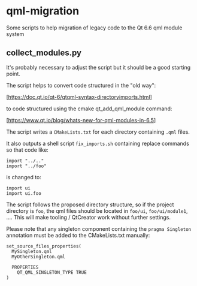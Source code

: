 # qml-migration

Some scripts to help migration of legacy code to the Qt 6.6 qml module system

## collect_modules.py

It's probably necessary to adjust the script but it should be a good starting point.

The script helps to convert code structured in the "old way":

[https://doc.qt.io/qt-6/qtqml-syntax-directoryimports.html]

to code structured using the cmake qt_add_qml_module command:

[https://www.qt.io/blog/whats-new-for-qml-modules-in-6.5]

The script writes a `CMakeLists.txt` for each directory containing `.qml` files.

It also outputs a shell script `fix_imports.sh` containing replace commands so that code
like:

    import "../.."
    import "../foo"

is changed to:

    import ui
    import ui.foo

The script follows the proposed directory structure, so if the project directory is `foo`, the
qml files should be located in `foo/ui`, `foo/ui/module1`, .... This will make tooling / QtCreator
work without further settings.

Please note that any singleton component containing the `pragma Singleton` annotation must
be added to the CMakeLists.txt manually:

    set_source_files_properties(
      MySingleton.qml
      MyOtherSingleton.qml

      PROPERTIES
        QT_QML_SINGLETON_TYPE TRUE
    )
